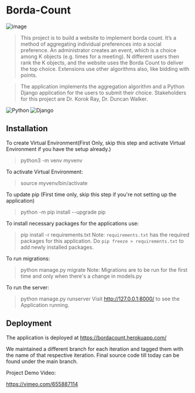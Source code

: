 # Borda-Count
![image](https://user-images.githubusercontent.com/28890884/138312855-99d746a4-bb9a-4396-9f87-1e7908a36284.png)

> This project is to build a website to implement borda count.  It’s a method of aggregating individual preferences into a social preference.  An administrator creates an event, which is a choice among K objects (e.g. times for a meeting). N different users then rank the K objects, and the website uses the Borda Count to deliver the top choice. Extensions use other algorithms also, like bidding with points.

>The application implements the aggregation algorithm and a Python Django application for the users to submit their choice. Stakeholders for this project are Dr. Korok Ray, Dr. Duncan Walker.

![Python](https://img.shields.io/badge/Python-FFD43B?style=for-the-badge&logo=python&logoColor=darkgreen) ![Django](https://img.shields.io/badge/Django-0b4b33?style=for-the-badge&logo=Django&logoColor=white)

## Installation

To create Virtual Environment(First Only, skip this step and activate Virtual Environment if you have the setup already.)
> python3 -m venv myvenv

To activate Virtual Environment:
> source myvenv/bin/activate

To update pip (First time only, skip this step if you're not setting up the application)
> python -m pip install --upgrade pip

To install necessary packages for the applications use:
> pip install -r requirements.txt
Note: `requirements.txt` has the required packages for this application. Do `pip freeze > requirements.txt` to add newly installed packages.

To run migrations:
> python manage.py migrate
Note: Migrations are to be run for the first time and only when there's a change in models.py

To run the server:
> python manage.py runserver
Visit http://127.0.0.1:8000/ to see the Application running.

## Deployment
The application is deployed at https://bordacount.herokuapp.com/

We maintained a different branch for each iteration and tagged them with the name of that respective iteration. Final source code till today can be found under the main branch.

Project Demo Video:

https://vimeo.com/655887114



